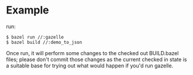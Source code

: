 # Example

run:

```
$ bazel run //:gazelle
$ bazel build //:demo_to_json
```

Once run, it will perform some changes to the checked out BUILD.bazel files; please don't commit those changes
as the current checked in state is a suitable base for trying out what would happen if you'd run gazelle.
